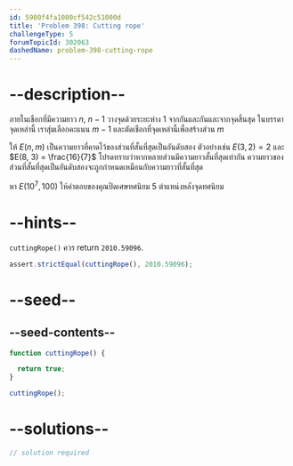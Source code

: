 ```yaml
---
id: 5900f4fa1000cf542c51000d
title: 'Problem 398: Cutting rope'
challengeType: 5
forumTopicId: 302063
dashedName: problem-398-cutting-rope
---
```


# --description--

ภายในเชือกที่มีความยาว $n$, $n - 1$ วางจุดด้วยระยะห่าง 1 จากกันและกันและจากจุดสิ้นสุด ในบรรดาจุดเหล่านี้ เราสุ่มเลือกคะแนน $m - 1$ และตัดเชือกที่จุดเหล่านี้เพื่อสร้างส่วน $m$

ให้ $E(n, m)$ เป็นความยาวที่คาดไว้ของส่วนที่สั้นที่สุดเป็นอันดับสอง ตัวอย่างเช่น $E(3, 2) = 2$ และ $E(8, 3) = \frac{16}{7}$ โปรดทราบว่าหากหลายส่วนมีความยาวสั้นที่สุดเท่ากัน ความยาวของส่วนที่สั้นที่สุดเป็นอันดับสองจะถูกกำหนดเหมือนกับความยาวที่สั้นที่สุด

หา $E({10}^7, 100)$ ให้คำตอบของคุณปัดเศษทศนิยม 5 ตำแหน่งหลังจุดทศนิยม

# --hints--

`cuttingRope()` ควร return `2010.59096`.

```js
assert.strictEqual(cuttingRope(), 2010.59096);
```

# --seed--

## --seed-contents--

```js
function cuttingRope() {

  return true;
}

cuttingRope();
```

# --solutions--

```js
// solution required
```
